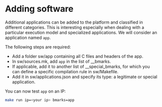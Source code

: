 # Adding software

Additional applications can be added to the platform and classified in different categories.
This is interesting especially when dealing with a particular execution model and specialized applications.
We will consider an application named `app`.

The following steps are required:

- Add a folder sw/app containing all C files and headers of the app.
- In sw/sources.mk, add `app` in the list of __bmarks.
- If applicable, add it to another list of __special_bmarks, for which you can define a specific compilation rule in sw/Makefile.
- Add it in sw/applications.json and specify its type: a legitimate or special application.

You can now test `app` on an IP:

```bash
make run ip=<your ip> bmarks=app
```
